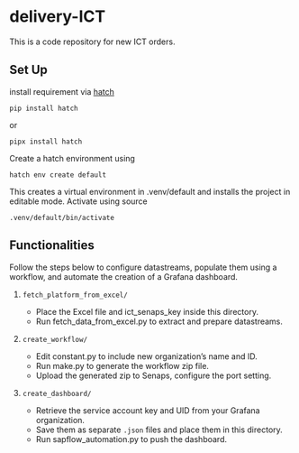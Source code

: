 # delivery-ICT
This is a code repository for new ICT orders.

## Set Up
install requirement via [hatch](https://hatch.pypa.io/1.9/install/)
```commandline
pip install hatch
```
or
```commandline
pipx install hatch
```

Create a hatch environment using
```commandline
hatch env create default
```
This creates a virtual environment in .venv/default and installs the project in editable mode. 
Activate using source 
```
.venv/default/bin/activate
```


## Functionalities
Follow the steps below to configure datastreams, populate them using a workflow, and automate the creation of a Grafana dashboard.

1. `fetch_platform_from_excel/`
   - Place the Excel file and ict_senaps_key inside this directory.
   - Run fetch_data_from_excel.py to extract and prepare datastreams.

   
3. `create_workflow/`
   - Edit constant.py to include new organization’s name and ID.
   - Run make.py to generate the workflow zip file.
   - Upload the generated zip to Senaps, configure the port setting.


3. `create_dashboard/` 
   - Retrieve the service account key and UID from your Grafana organization.
   - Save them as separate `.json` files and place them in this directory.
   - Run sapflow_automation.py to push the dashboard.


